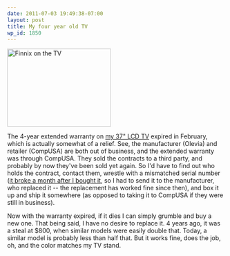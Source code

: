 ```yaml
---
date: 2011-07-03 19:49:38-07:00
layout: post
title: My four year old TV
wp_id: 1850
---
```

[<img src="https://farm3.static.flickr.com/2169/2375892865_47e5164379_m.jpg" width="240" height="180" alt="Finnix on the TV" />](https://www.flickr.com/photos/fo0bar/2375892865/ "Finnix on the TV by Ryan Finnie, on Flickr")

The 4-year extended warranty on [my 37" LCD TV](https://www.finnie.org/2007/02/19/consumer-thy-name-is-fo0bar/) expired in February, which is actually somewhat of a relief. See, the manufacturer (Olevia) and retailer (CompUSA) are both out of business, and the extended warranty was through CompUSA. They sold the contracts to a third party, and probably by now they've been sold yet again. So I'd have to find out who holds the contract, contact them, wrestle with a mismatched serial number ([it broke a month after I bought it](https://www.finnie.org/2007/04/18/i-cant-have-nice-things/), so I had to send it to the manufacturer, who replaced it -- the replacement has worked fine since then), and box it up and ship it somewhere (as opposed to taking it to CompUSA if they were still in business).

Now with the warranty expired, if it dies I can simply grumble and buy a new one. That being said, I have no desire to replace it. 4 years ago, it was a steal at $800, when similar models were easily double that. Today, a similar model is probably less than half that. But it works fine, does the job, oh, and the color matches my TV stand.

